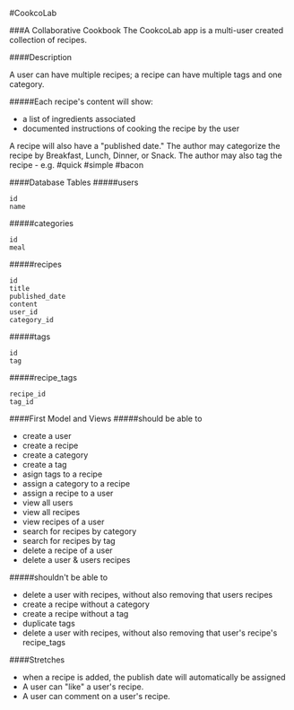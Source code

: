 #CookcoLab

###A Collaborative Cookbook
The CookcoLab app is a multi-user created collection of recipes.


####Description

A user can have multiple recipes; a recipe can have multiple tags and one category.

#####Each recipe's content will show:
* a list of ingredients associated
* documented instructions of cooking the recipe by the user

A recipe will also have a "published date."
The author may categorize the recipe by Breakfast, Lunch, Dinner, or Snack.
The author may also tag the recipe - e.g. #quick #simple #bacon


####Database Tables
#####users
```
id
name
```
#####categories

```
id
meal
```
#####recipes
```
id
title
published_date
content
user_id
category_id
```
#####tags
```
id
tag
```
#####recipe_tags
```
recipe_id
tag_id
```


####First Model and Views
#####should be able to
* create a user
* create a recipe
* create a category
* create a tag
* asign tags to a recipe
* assign a category to a recipe
* assign a recipe to a user
* view all users
* view all recipes
* view recipes of a user
* search for recipes by category
* search for recipes by tag
* delete a recipe of a user
* delete a user & users recipes

#####shouldn't be able to 
* delete a user with recipes, without also removing that users recipes
* create a recipe without a category
* create a recipe without a tag
* duplicate tags
* delete a user with recipes, without also removing that user's recipe's recipe_tags

####Stretches
* when a recipe is added, the publish date will automatically be assigned
* A user can "like" a user's recipe.
* A user can comment on a user's recipe.
